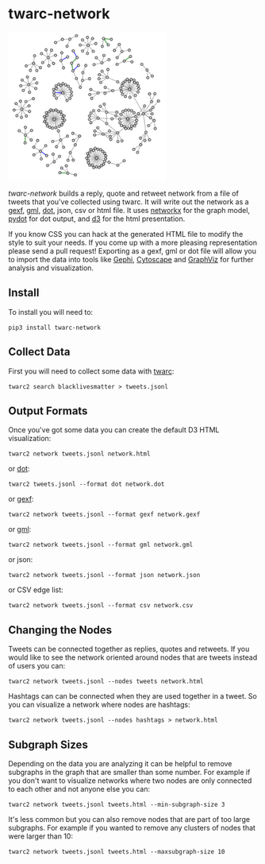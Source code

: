 # twarc-network 

<img height=300 src="https://raw.githubusercontent.com/docnow/twarc-network/main/images/d3.png" />

*twarc-network* builds a reply, quote and retweet network from a file of tweets
that you've collected using twarc. It will write out the network as a [gexf],
[gml], [dot], json, csv or html file. It uses [networkx] for the graph model,
[pydot] for dot output, and [d3] for the html presentation. 

If you know CSS you can hack at the generated HTML file to modify the style to
suit your needs. If you come up with a more pleasing representation please send
a pull request! Exporting as a gexf, gml or dot file will allow you to import
the data into tools like [Gephi], [Cytoscape] and [GraphViz] for further
analysis and visualization.

## Install

To install you will need to:

    pip3 install twarc-network

## Collect Data

First you will need to collect some data with [twarc]:

    twarc2 search blacklivesmatter > tweets.jsonl

## Output Formats

Once you've got some data you can create the default D3 HTML visualization:

    twarc2 network tweets.jsonl network.html

or [dot]:

    twarc2 tweets.jsonl --format dot network.dot

or [gexf]:

    twarc2 network tweets.jsonl --format gexf network.gexf

or [gml]:

    twarc2 network tweets.jsonl --format gml network.gml

or json:

    twarc2 network tweets.jsonl --format json network.json

or CSV edge list:

    twarc2 network tweets.jsonl --format csv network.csv

## Changing the Nodes

Tweets can be connected together as replies, quotes and retweets. If you would
like to see the network oriented around nodes that are tweets instead of users
you can:

    twarc2 network tweets.jsonl --nodes tweets network.html

Hashtags can can be connected when they are used together in a tweet. So you
can visualize a network where nodes are hashtags:

    twarc2 network tweets.jsonl --nodes hashtags > network.html

## Subgraph Sizes

Depending on the data you are analyzing it can be helpful to remove subgraphs in
the graph that are smaller than some number. For example if you don't want to
visualize networks where two nodes are only connected to each other and not
anyone else you can:

    twarc2 network tweets.jsonl tweets.html --min-subgraph-size 3

It's less common but you can also remove nodes that are part of too large
subgraphs. For example if you wanted to remove any clusters of nodes that were
larger than 10:

    twarc2 network tweets.jsonl tweets.html --maxsubgraph-size 10

[gexf]: https://gephi.org/gexf/format/
[dot]: https://en.wikipedia.org/wiki/DOT_%28graph_description_language%29
[d3]: https://d3js.org/
[networkx]: https://networkx.org/
[twarc]: https://github.com/docnow/twarc
[gml]: https://en.wikipedia.org/wiki/Graph_Modelling_Language
[pydot]: https://pypi.org/project/pydot/
[Gephi]: https://gephi.org/
[Cytoscape]: https://cytoscape.org/
[GraphViz]: https://graphviz.org/
